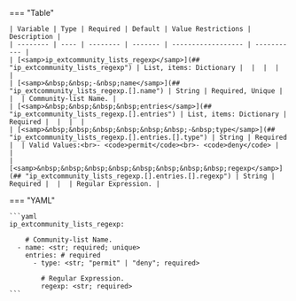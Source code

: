 <!--
  ~ Copyright (c) 2024 Arista Networks, Inc.
  ~ Use of this source code is governed by the Apache License 2.0
  ~ that can be found in the LICENSE file.
  -->
=== "Table"

    | Variable | Type | Required | Default | Value Restrictions | Description |
    | -------- | ---- | -------- | ------- | ------------------ | ----------- |
    | [<samp>ip_extcommunity_lists_regexp</samp>](## "ip_extcommunity_lists_regexp") | List, items: Dictionary |  |  |  |  |
    | [<samp>&nbsp;&nbsp;-&nbsp;name</samp>](## "ip_extcommunity_lists_regexp.[].name") | String | Required, Unique |  |  | Community-list Name. |
    | [<samp>&nbsp;&nbsp;&nbsp;&nbsp;entries</samp>](## "ip_extcommunity_lists_regexp.[].entries") | List, items: Dictionary | Required |  |  |  |
    | [<samp>&nbsp;&nbsp;&nbsp;&nbsp;&nbsp;&nbsp;-&nbsp;type</samp>](## "ip_extcommunity_lists_regexp.[].entries.[].type") | String | Required |  | Valid Values:<br>- <code>permit</code><br>- <code>deny</code> |  |
    | [<samp>&nbsp;&nbsp;&nbsp;&nbsp;&nbsp;&nbsp;&nbsp;&nbsp;regexp</samp>](## "ip_extcommunity_lists_regexp.[].entries.[].regexp") | String | Required |  |  | Regular Expression. |

=== "YAML"

    ```yaml
    ip_extcommunity_lists_regexp:

        # Community-list Name.
      - name: <str; required; unique>
        entries: # required
          - type: <str; "permit" | "deny"; required>

            # Regular Expression.
            regexp: <str; required>
    ```
